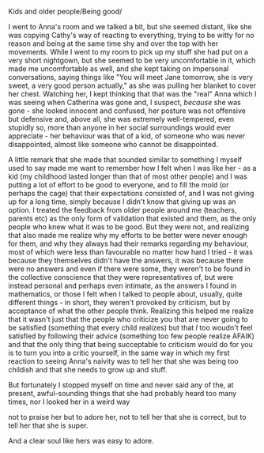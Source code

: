 Kids and older people/Being good/

I went to Anna's room and we talked a bit, but she seemed distant, like she was copying Cathy's way of reacting to everything, trying to be witty for no reason and being at the same time shy and over the top with her movements. While I went to my room to pick up my stuff she had put on a very short nightgown, but she seemed to be very uncomfortable in it, which made me uncomfortable as well, and she kept taking on impersonal conversations, saying things like "You will meet Jane tomorrow, she is very sweet, a very good person actually," as she was pulling her blanket to cover her chest. Watching her, I kept thinking that that was the "real" Anna which I was seeing when Catherina was gone and, I suspect, *because* she was gone - she looked innocent and confused, her posture was not offensive but defensive and, above all, she was extremely well-tempered, even stupidly so, more than anyone in her social surroundings would ever appreciate - her behaviour was that of a kid, of someone who was never disappointed, almost like someone who cannot be disappointed. 

A little remark that she made that sounded similar to something I myself used to say made me want to remember how I felt when I was like her - as a kid (my childhood lasted longer than that of most other people) and I was putting a lot of effort to be good to everyone, and to fill the mold (or perhaps the cage) that their expectations consisted of, and I was not giving up for a long time, simply because I didn't know that giving up was an option. I treated the feedback from older people around me (teachers, parents etc) as the only form of validation that existed and them, as the only people who knew what it was to be good. But they were not, and realizing that also made me realize why my efforts to be better were never enough for them, and why they always had their remarks regarding my behaviour, most of which were less than favourable no matter how hard I tried - it was because they themselves didn't have the answers, it was because there were no answers and even if there were some, they weren't to be found in the collective conscience that they were representatives of, but were instead personal and perhaps even intimate, as the answers I found in mathematics, or those I felt when I talked to people about, usually, quite different things - in short, they weren't provoked by criticism, but by acceptance of what the other people think. Realizing this helped me realize that it wasn't just that the people who criticize you that are never going to be satisfied (something that every child realizes) but that *I* too woudn't feel satisfied by following their advice (something too few people realize AFAIK) and that the only thing that being succeptable to criticism would do for you is to turn you into a critic yourself, in the same way in which my first reaction to seeing Anna's naivity was to tell her that she was being too childish and that she needs to grow up and stuff. 

But fortunately I stopped myself on time and never said any of the, at present, awful-sounding things that she had probably heard too many times, nor I looked her in a weird way

not to praise her but to adore her, not to tell her that she is correct, but to tell her that she is super. 

And a clear soul like hers was easy to adore.
